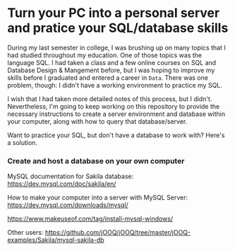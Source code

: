 # Turn your PC into a personal server and pratice your SQL/database skills

During my last semester in college, I was brushing up on many topics that I had studied throughout my education. One of those topics was the language SQL. I had taken a class and a few online courses on SQL and Database Design & Mangement before, but I was hoping to improve my skills before I graduated and entered a career in ```Data```. There was one problem, though: I didn't have a working environment to practice my SQL.

I wish that I had taken more detailed notes of this process, but I didn't. Nevertheless, I'm going to keep working on this repository to provide the necessary instructions to create a server environment and database within your computer, along with how to query that database/server.

Want to practice your SQL, but don't have a database to work with? Here's a solution.

### Create and host a database on your own computer
MySQL documentation for Sakila database: https://dev.mysql.com/doc/sakila/en/

How to make your computer into a server with MySQL Server:
https://dev.mysql.com/downloads/mysql/

https://www.makeuseof.com/tag/install-mysql-windows/

Other users: https://github.com/jOOQ/jOOQ/tree/master/jOOQ-examples/Sakila/mysql-sakila-db
